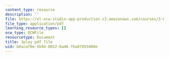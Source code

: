 ```yaml
---
content_type: resource
description: ''
file: https://ol-ocw-studio-app-production.s3.amazonaws.com/courses/3-091-introduction-to-solid-state-chemistry-fall-2018/b6acaf8e5b9400226a46f6a87693480e_cMIRECEsKHM.pdf
file_type: application/pdf
learning_resource_types: []
ocw_type: OCWFile
resourcetype: Document
title: 3play pdf file
uid: b6acaf8e-5b94-0022-6a46-f6a87693480e
---
```

